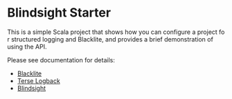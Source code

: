 # Blindsight Starter

This is a simple Scala project that shows how you can configure a project fo r structured logging and Blacklite, and provides a brief demonstration of using the API.

Please see documentation for details:

* [Blacklite](https://github.com/tersesystems/blacklite)
* [Terse Logback](https://tersesystems.github.io/terse-logback/)
* [Blindsight](https://tersesystems.github.io/blindsight/)
